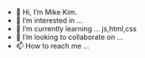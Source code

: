 - 👋 Hi, I’m Mike Kim.
- 👀 I’m interested in ...
- 🌱 I’m currently learning ... js,html,css
- 💞️ I’m looking to collaborate on ...
- 📫 How to reach me ...

<!---
Mickck/Mickck is a ✨ special ✨ repository because its `README.md` (this file) appears on your GitHub profile.
You can click the Preview link to take a look at your changes.
--->
